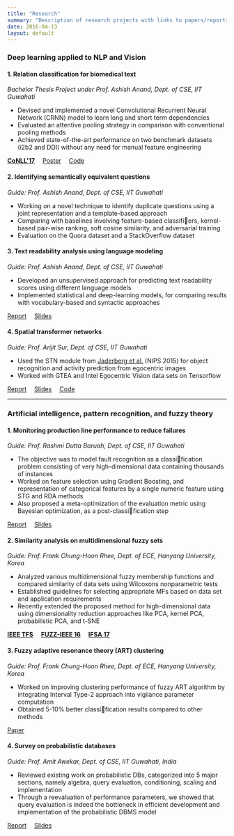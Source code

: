 ```yaml
---
title: "Research"
summary: "Description of research projects with links to papers/reports/slides/code"
date: 2016-04-13
layout: default
---
```


### Deep learning applied to NLP and Vision

#### 1. Relation classification for biomedical text
*Bachelor Thesis Project under Prof. Ashish Anand, Dept. of CSE, IIT Guwahati*

* Devised and implemented a novel Convolutional Recurrent Neural Network (CRNN) model to learn long and short term dependencies
* Evaluated an attentive pooling strategy in comparison with conventional pooling methods
* Achieved state-of-the-art performance on two benchmark datasets (i2b2 and DDI) without any need for manual feature engineering

[**CoNLL'17**](http://www.aclweb.org/anthology/K/K17/K17-1032.pdf)&emsp;
[Poster](assets/conll_poster.pdf)&emsp;
[Code](https://github.com/desh2608/crnn-relation-classification)

#### 2. Identifying semantically equivalent questions
*Guide: Prof. Ashish Anand, Dept. of CSE, IIT Guwahati*

* Working on a novel technique to identify duplicate questions using a joint representation and a template-based approach
* Comparing with baselines involving feature-based classifiers, kernel-based pair-wise ranking, soft cosine similarity, and adversarial training
* Evaluation on the Quora dataset and a StackOverflow dataset

#### 3. Text readability analysis using language modeling
*Guide: Prof. Ashish Anand, Dept. of CSE, IIT Guwahati*

* Developed an unsupervised approach for predicting text readability scores using different language models
* Implemented statistical and deep-learning models, for comparing results with vocabulary-based and syntactic approaches

[Report](assets/entropy_report.pdf)&emsp;
[Slides](assets/entropy_ppt.pdf)

#### 4. Spatial transformer networks
*Guide: Prof. Arijit Sur, Dept. of CSE, IIT Guwahati*

* Used the STN module from [Jaderberg et al.](https://papers.nips.cc/paper/5854-spatial-transformer-networks.pdf) (NIPS 2015) for object recognition and activity prediction from egocentric images
* Worked with GTEA and Intel Egocentric Vision data sets on Tensorflow

[Report](assets/stn_report.pdf)&emsp;
[Slides](assets/stn_ppt.pdf)&emsp;
[Code](https://github.com/desh2608/CS574-CVML)
***

### Artificial intelligence, pattern recognition, and fuzzy theory

#### 1. Monitoring production line performance to reduce failures
*Guide: Prof. Rashmi Dutta Baruah, Dept. of CSE, IIT Guwahati*

* The objective was to model fault recognition as a classification problem consisting of very high-dimensional data containing thousands of instances
* Worked on feature selection using Gradient Boosting, and representation of categorical features by a single numeric feature using STG and RDA methods
* Also proposed a meta-optimization of the evaluation metric using Bayesian optimization, as a post-classification step

[Report](assets/bosch_report.pdf)&emsp;
[Slides](assets/bosch_ppt.pdf)

#### 2. Similarity analysis on multidimensional fuzzy sets
*Guide: Prof. Frank Chung-Hoon Rhee, Dept. of ECE, Hanyang University, Korea*

* Analyzed various multidimensional fuzzy membership functions and compared similarity of data sets using Wilcoxons nonparametric tests
* Established guidelines for selecting appropriate MFs based on data set and application requirements
* Recently extended the proposed method for high-dimensional data using dimensionality reduction approaches like PCA, kernel PCA, probabilistic PCA, and t-SNE

[**IEEE TFS**](assets/tfs_preprint.pdf)&emsp;
[**FUZZ-IEEE 16**](assets/fuzzieee16_preprint.pdf)&emsp;
[**IFSA 17**](assets/ifsa17_preprint.pdf)

#### 3. Fuzzy adaptive resonance theory (ART) clustering
*Guide: Prof. Frank Chung-Hoon Rhee, Dept. of ECE, Hanyang University, Korea*

* Worked on improving clustering performance of fuzzy ART algorithm by integrating Interval Type-2 approach into vigilance parameter computation
* Obtained 5-10% better classification results compared to other methods

[Paper](https://authors.elsevier.com/c/1Vr7A4ZQDoMXI)

#### 4. Survey on probabilistic databases
*Guide: Prof. Amit Awekar, Dept. of CSE, IIT Guwahati, India*

* Reviewed existing work on probabilistic DBs, categorized into 5 major sections, namely algebra, query evaluation, conditioning, scaling and implementation
* Through a reevaluation of performance parameters, we showed that query evaluation is indeed the
bottleneck in efficient development and implementation of the probabilistic DBMS model

[Report](assets/dbms_survey_paper.pdf)&emsp;
[Slides](assets/dbms_ppt.pdf)
